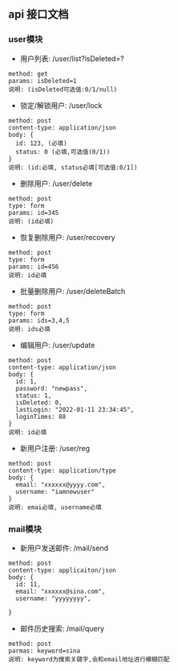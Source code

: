 
## api 接口文档

### user模块

* 用户列表: /user/list?isDeleted=?
```shell
method: get
params: isDeleted=1
说明: (isDeleted可选值:0/1/null)
```

* 锁定/解锁用户: /user/lock
```shell
method: post
content-type: application/json
body: {
  id: 123, (必填)
  status: 0 (必填,可选值(0/1))
}
说明: (id:必填, status必填[可选值:0/1])
```

* 删除用户: /user/delete
```shell
method: post
type: form
params: id=345
说明: (id必填)
```

* 恢复删除用户: /user/recovery
```shell
method: post
type: form
params: id=456
说明: id必填
```

* 批量删除用户: /user/deleteBatch
```shell
method: post
type: form
params: ids=3,4,5
说明: ids必填
```

* 编辑用户: /user/update
```shell
method: post
content-type: application/json
body: {
  id: 1,
  password: "newpass",
  status: 1,
  isDeleted: 0,
  lastLogin: "2022-01-11 23:34:45",
  loginTimes: 88
}
说明: id必填
```

* 新用户注册: /user/reg
```shell
method: post
content-type: application/type
body: {
  email: "xxxxxx@yyyy.com",
  username: "iamnewuser"
}
说明: emai必填, username必填
```


### mail模块

* 新用户发送邮件: /mail/send
```shell
method: post
content-type: applicaiton/json
body: {
  id: 11,
  email: "xxxxxx@sina.com",
  username: "yyyyyyyy",
  
}
```

* 邮件历史搜索: /mail/query
```shell
method: post
parmas: keyword=sina
说明: keyword为搜索关键字,会和email地址进行模糊匹配
```
